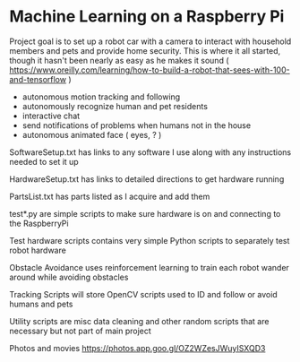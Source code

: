 # Machine Learning on a Raspberry Pi

Project goal is to set up a robot car with a camera to interact with household members and pets and provide home security. This is where it all started, though it hasn't been nearly as easy as he makes it sound ( https://www.oreilly.com/learning/how-to-build-a-robot-that-sees-with-100-and-tensorflow )

- autonomous motion tracking and following
- autonomously recognize human and pet residents
- interactive chat
- send notifications of problems when humans not in the house
- autonomous animated face ( eyes, ? ) 


SoftwareSetup.txt has links to any software I use along with any instructions needed to set it up

HardwareSetup.txt has links to detailed directions to get hardware running

PartsList.txt has parts listed as I acquire and add them

test*.py are simple scripts to make sure hardware is on and connecting to the RaspberryPi

Test hardware scripts contains very simple Python scripts to separately test robot hardware

Obstacle Avoidance uses reinforcement learning to train each robot wander around while avoiding obstacles

Tracking Scripts will store OpenCV scripts used to ID and follow or avoid humans and pets

Utility scripts are misc data cleaning and other random scripts that are necessary but not part of main project


Photos and movies
https://photos.app.goo.gl/OZ2WZesJWuyISXQD3

